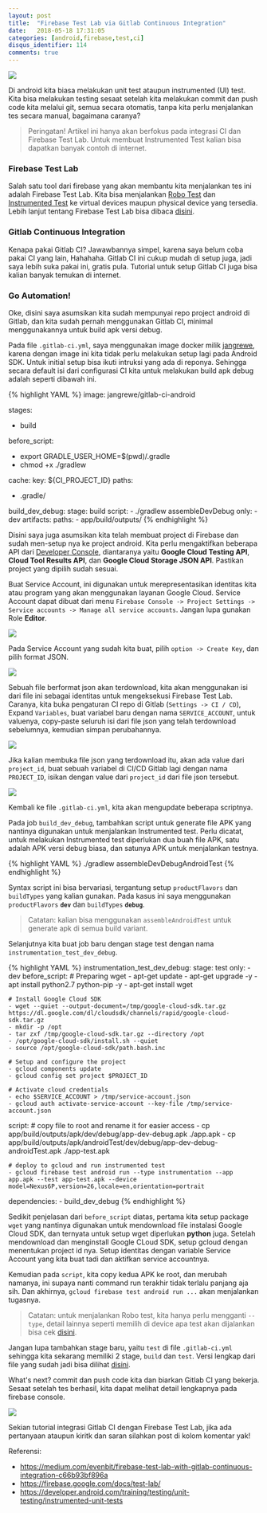 ```yaml
---
layout: post
title:  "Firebase Test Lab via Gitlab Continuous Integration"
date:   2018-05-18 17:31:05 
categories: [android,firebase,test,ci]
disqus_identifier: 114
comments: true
---
```


![](https://raw.githubusercontent.com/dekzitfz/dekzitfz.github.io/master/img/posts/gitlab-firebase-test.png)

Di android kita biasa melakukan unit test ataupun instrumented (UI) test. Kita bisa melakukan testing sesaat setelah kita melakukan commit dan push code kita melalui git, semua secara otomatis, tanpa kita perlu menjalankan tes secara manual, bagaimana caranya?

<!--more-->

> Peringatan! Artikel ini hanya akan berfokus pada integrasi CI dan Firebase Test Lab. Untuk membuat Instrumented Test kalian bisa dapatkan banyak contoh di internet.

### Firebase Test Lab

Salah satu tool dari firebase yang akan membantu kita menjalankan tes ini adalah Firebase Test Lab. Kita bisa menjalankan [Robo Test][robotest] dan [Instrumented Test][instrumentedtest] ke virtual devices maupun physical device yang tersedia. Lebih lanjut tentang Firebase Test Lab bisa dibaca [disini][firebasetestlab].

### Gitlab Continuous Integration

Kenapa pakai Gitlab CI? Jawawbannya simpel, karena  saya belum coba pakai CI yang lain, Hahahaha. Gitlab CI ini cukup mudah di setup juga, jadi saya lebih suka pakai ini, gratis pula. Tutorial untuk setup Gitlab CI juga bisa kalian banyak temukan di internet.

### Go Automation!

Oke, disini saya asumsikan kita sudah mempunyai repo project android di Gitlab, dan kita sudah pernah menggunakan Gitlab CI, minimal menggunakannya untuk build apk versi debug.

Pada file `.gitlab-ci.yml`, saya menggunakan image docker milik [jangrewe][jangrewe], karena dengan image ini kita tidak perlu melakukan setup lagi pada Android SDK. Untuk initial setup bisa ikuti intruksi yang ada di reponya. Sehingga secara default isi dari configurasi CI kita untuk melakukan build apk debug adalah seperti dibawah ini.

{% highlight YAML %}
image: jangrewe/gitlab-ci-android

stages:
  - build

before_script:
- export GRADLE_USER_HOME=$(pwd)/.gradle
- chmod +x ./gradlew

cache:
  key: ${CI_PROJECT_ID}
  paths:
  - .gradle/

build_dev_debug:
  stage: build
  script:
    - ./gradlew assembleDevDebug
  only:
    - dev
  artifacts:
    paths:
      - app/build/outputs/
{% endhighlight %}

Disini saya juga asumsikan kita telah membuat project di Firebase dan sudah men-setup nya ke project android. Kita perlu mengaktifkan beberapa API dari [Developer Console][gdevconsole], diantaranya yaitu **Google Cloud Testing API**, **Cloud Tool Results API**, dan **Google Cloud Storage JSON API**. Pastikan project yang dipilih sudah sesuai.

Buat Service Account, ini digunakan untuk merepresentasikan identitas kita atau program yang akan menggunakan layanan Google Cloud. Service Account dapat dibuat dari menu `Firebase Console -> Project Settings -> Service accounts -> Manage all service accounts`. Jangan lupa gunakan Role **Editor**.

![](https://raw.githubusercontent.com/dekzitfz/dekzitfz.github.io/master/img/posts/Screenshot_061818_035154_PM.jpg)

Pada Service Account yang sudah kita buat, pilih `option -> Create Key`, dan pilih format JSON.

![](https://raw.githubusercontent.com/dekzitfz/dekzitfz.github.io/master/img/posts/Screenshot_061818_035313_PM.jpg)

Sebuah file berformat json akan terdownload, kita akan menggunakan isi dari file ini sebagai identitas untuk mengeksekusi Firebase Test Lab. Caranya, kita buka pengaturan CI repo di Gitlab (`Settings -> CI / CD`), Expand `Variables`, buat variabel baru dengan nama `SERVICE_ACCOUNT`, untuk valuenya, copy-paste seluruh isi dari file json yang telah terdownload sebelumnya, kemudian simpan perubahannya.

![](https://raw.githubusercontent.com/dekzitfz/dekzitfz.github.io/master/img/posts/Screenshot_061818_035932_PM.jpg)

Jika kalian membuka file json yang terdownload itu, akan ada value dari `project_id`, buat sebuah variabel di CI/CD Gitlab lagi dengan nama `PROJECT_ID`, isikan dengan value dari `project_id` dari file json tersebut.

![](https://raw.githubusercontent.com/dekzitfz/dekzitfz.github.io/master/img/posts/Screenshot_061818_044639_PM.jpg)

Kembali ke file `.gitlab-ci.yml`, kita akan mengupdate beberapa scriptnya.

Pada job `build_dev_debug`, tambahkan script untuk generate file APK yang nantinya digunakan untuk menjalankan Instrumented test. Perlu dicatat, untuk melakukan Instrumented test diperlukan dua buah file APK, satu adalah APK versi debug biasa, dan satunya APK untuk menjalankan testnya.

{% highlight YAML %}
./gradlew assembleDevDebugAndroidTest
{% endhighlight %}

Syntax script ini bisa bervariasi, tergantung setup `productFlavors` dan `buildTypes` yang kalian gunakan. Pada kasus ini saya menggunakan `productFlavors` **`dev`** dan `buildTypes` **`debug`**.

> Catatan: kalian bisa menggunakan `assembleAndroidTest` untuk generate apk di semua build variant.

Selanjutnya kita buat job baru dengan stage test dengan nama `instrumentation_test_dev_debug`.

{% highlight YAML %}
instrumentation_test_dev_debug:
  stage: test
  only:
    - dev
  before_script:
    # Preparing wget
    - apt-get update
    - apt-get upgrade -y
    - apt install python2.7 python-pip -y
    - apt-get install wget

    # Install Google Cloud SDK
    - wget --quiet --output-document=/tmp/google-cloud-sdk.tar.gz https://dl.google.com/dl/cloudsdk/channels/rapid/google-cloud-sdk.tar.gz
    - mkdir -p /opt
    - tar zxf /tmp/google-cloud-sdk.tar.gz --directory /opt
    - /opt/google-cloud-sdk/install.sh --quiet
    - source /opt/google-cloud-sdk/path.bash.inc

    # Setup and configure the project
    - gcloud components update
    - gcloud config set project $PROJECT_ID

    # Activate cloud credentials
    - echo $SERVICE_ACCOUNT > /tmp/service-account.json
    - gcloud auth activate-service-account --key-file /tmp/service-account.json
  script:
    # copy file to root and rename it for easier access
    - cp app/build/outputs/apk/dev/debug/app-dev-debug.apk ./app.apk
    - cp app/build/outputs/apk/androidTest/dev/debug/app-dev-debug-androidTest.apk ./app-test.apk

    # deploy to gcloud and run instrumented test
    - gcloud firebase test android run --type instrumentation --app app.apk --test app-test.apk --device model=Nexus6P,version=26,locale=en,orientation=portrait
  dependencies:
    - build_dev_debug
{% endhighlight %}

Sedikit penjelasan dari `before_script` diatas, pertama kita setup package `wget` yang nantinya digunakan untuk mendownload file instalasi Google Cloud SDK, dan ternyata untuk setup wget diperlukan **python** juga. Setelah mendownload dan menginstall Google CLoud SDK, setup gcloud dengan menentukan project id nya. Setup identitas dengan variable Service Account yang kita buat tadi dan aktifkan service accountnya. 

Kemudian pada `script`, kita copy kedua APK ke root, dan merubah namanya, ini supaya nanti command run terakhir tidak terlalu panjang aja sih. Dan akhirnya, `gcloud firebase test android run ...` akan menjalankan tugasnya.

> Catatan: untuk menjalankan Robo test, kita hanya perlu mengganti `--type`, detail lainnya seperti memilih di device apa test akan dijalankan bisa cek [disini][gcloud-cli].

Jangan lupa tambahkan stage baru, yaitu `test` di file `.gitlab-ci.yml` sehingga kita sekarang memiliki 2 stage, `build` dan `test`. Versi lengkap dari file yang sudah jadi bisa dilihat [disini][gist].

What's next? commit dan push code kita dan biarkan Gitlab CI yang bekerja. Sesaat setelah tes berhasil, kita dapat melihat detail lengkapnya pada firebase console.

![](https://raw.githubusercontent.com/dekzitfz/dekzitfz.github.io/master/img/posts/Screenshot_061818_050442_PM.jpg)

Sekian tutorial integrasi Gitlab CI dengan Firebase Test Lab, jika ada pertanyaan ataupun kiritk dan saran silahkan post di kolom komentar yak!

Referensi:
- https://medium.com/evenbit/firebase-test-lab-with-gitlab-continuous-integration-c66b93bf896a
- https://firebase.google.com/docs/test-lab/
- https://developer.android.com/training/testing/unit-testing/instrumented-unit-tests

[robotest]: https://firebase.google.com/docs/test-lab/android/robo-ux-test
[instrumentedtest]: https://developer.android.com/training/testing/unit-testing/instrumented-unit-tests
[firebasetestlab]: https://firebase.google.com/docs/test-lab/
[jangrewe]: https://github.com/jangrewe/gitlab-ci-android
[gdevconsole]: https://console.developers.google.com/
[gist]: https://gist.github.com/dekzitfz/1e85e59beba420e970f666cc456f03a1
[gcloud-cli]: https://firebase.google.com/docs/test-lab/android/command-line